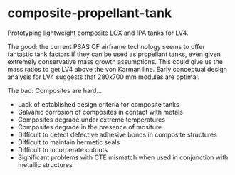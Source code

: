 # composite-propellant-tank
Prototyping lightweight composite LOX and IPA tanks for LV4.

The good: the current PSAS CF airframe technology seems to offer fantastic tank factors if they can be used as propellant tanks, even given extremely conservative mass growth assumptions. This could give us the mass ratios to get LV4 above the von Karman line. Early conceptual design analysis for LV4 suggests that 280x700 mm modules are optimal.

The bad: Composites are hard...
- Lack of established design criteria for composite tanks
- Galvanic corrosion of composites in contact with metals
- Composites degrade under extreme temperatures
- Composites degrade in the presence of mositure
- Difficult to detect defective adhesive bonds in composite structures
- Difficult to maintain hermetic seals
- Difficult to incorperate cutouts
- Significant problems with CTE mismatch when used in conjunction with metallic structures

